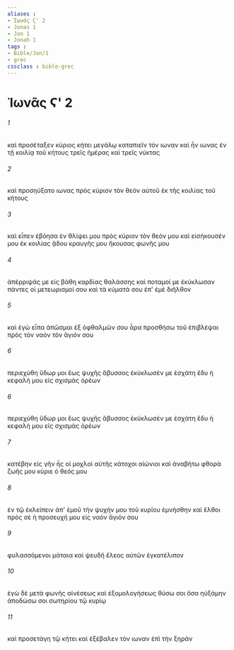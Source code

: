 ```yaml
---
aliases : 
- Ἰωνᾶς Ϛ' 2
- Jonas 1
- Jon 1
- Jonah 1
tags : 
- Bible/Jon/1
- grec
cssclass : bible-grec
---
```


# Ἰωνᾶς Ϛ' 2

###### 1
καὶ προσέταξεν κύριος κήτει μεγάλῳ καταπιεῖν τὸν ιωναν καὶ ἦν ιωνας ἐν τῇ κοιλίᾳ τοῦ κήτους τρεῖς ἡμέρας καὶ τρεῖς νύκτας
###### 2
καὶ προσηύξατο ιωνας πρὸς κύριον τὸν θεὸν αὐτοῦ ἐκ τῆς κοιλίας τοῦ κήτους
###### 3
καὶ εἶπεν ἐβόησα ἐν θλίψει μου πρὸς κύριον τὸν θεόν μου καὶ εἰσήκουσέν μου ἐκ κοιλίας ᾅδου κραυγῆς μου ἤκουσας φωνῆς μου
###### 4
ἀπέρριψάς με εἰς βάθη καρδίας θαλάσσης καὶ ποταμοί με ἐκύκλωσαν πάντες οἱ μετεωρισμοί σου καὶ τὰ κύματά σου ἐπ' ἐμὲ διῆλθον
###### 5
καὶ ἐγὼ εἶπα ἀπῶσμαι ἐξ ὀφθαλμῶν σου ἆρα προσθήσω τοῦ ἐπιβλέψαι πρὸς τὸν ναὸν τὸν ἅγιόν σου
###### 6
περιεχύθη ὕδωρ μοι ἕως ψυχῆς ἄβυσσος ἐκύκλωσέν με ἐσχάτη ἔδυ ἡ κεφαλή μου εἰς σχισμὰς ὀρέων
###### 6
περιεχύθη ὕδωρ μοι ἕως ψυχῆς ἄβυσσος ἐκύκλωσέν με ἐσχάτη ἔδυ ἡ κεφαλή μου εἰς σχισμὰς ὀρέων
###### 7
κατέβην εἰς γῆν ἧς οἱ μοχλοὶ αὐτῆς κάτοχοι αἰώνιοι καὶ ἀναβήτω φθορὰ ζωῆς μου κύριε ὁ θεός μου
###### 8
ἐν τῷ ἐκλείπειν ἀπ' ἐμοῦ τὴν ψυχήν μου τοῦ κυρίου ἐμνήσθην καὶ ἔλθοι πρὸς σὲ ἡ προσευχή μου εἰς ναὸν ἅγιόν σου
###### 9
φυλασσόμενοι μάταια καὶ ψευδῆ ἔλεος αὐτῶν ἐγκατέλιπον
###### 10
ἐγὼ δὲ μετὰ φωνῆς αἰνέσεως καὶ ἐξομολογήσεως θύσω σοι ὅσα ηὐξάμην ἀποδώσω σοι σωτηρίου τῷ κυρίῳ
###### 11
καὶ προσετάγη τῷ κήτει καὶ ἐξέβαλεν τὸν ιωναν ἐπὶ τὴν ξηράν
